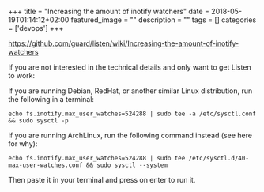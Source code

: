 +++
title = "Increasing the amount of inotify watchers"
date = 2018-05-19T01:14:12+02:00
featured_image = ""
description = ""
tags = []
categories = ['devops']
+++

https://github.com/guard/listen/wiki/Increasing-the-amount-of-inotify-watchers

If you are not interested in the technical details and only want to get Listen to work:

If you are running Debian, RedHat, or another similar Linux distribution, run the following in a terminal:

    echo fs.inotify.max_user_watches=524288 | sudo tee -a /etc/sysctl.conf && sudo sysctl -p

If you are running ArchLinux, run the following command instead (see here for why):

    echo fs.inotify.max_user_watches=524288 | sudo tee /etc/sysctl.d/40-max-user-watches.conf && sudo sysctl --system

Then paste it in your terminal and press on enter to run it.

